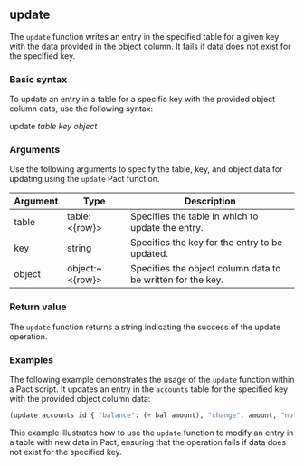 ## update
The `update` function writes an entry in the specified table for a given key with the data provided in the object column. It fails if data does not exist for the specified key.

### Basic syntax

To update an entry in a table for a specific key with the provided object column data, use the following syntax:

update *table* *key* *object*

### Arguments

Use the following arguments to specify the table, key, and object data for updating using the `update` Pact function.

| Argument | Type | Description |
| --- | --- | --- |
| table | table:<{row}> | Specifies the table in which to update the entry. |
| key | string | Specifies the key for the entry to be updated. |
| object | object:~<{row}> | Specifies the object column data to be written for the key. |

### Return value

The `update` function returns a string indicating the success of the update operation.

### Examples

The following example demonstrates the usage of the `update` function within a Pact script. It updates an entry in the `accounts` table for the specified key with the provided object column data:

```lisp
(update accounts id { "balance": (+ bal amount), "change": amount, "note": "credit" })
```

This example illustrates how to use the `update` function to modify an entry in a table with new data in Pact, ensuring that the operation fails if data does not exist for the specified key.
